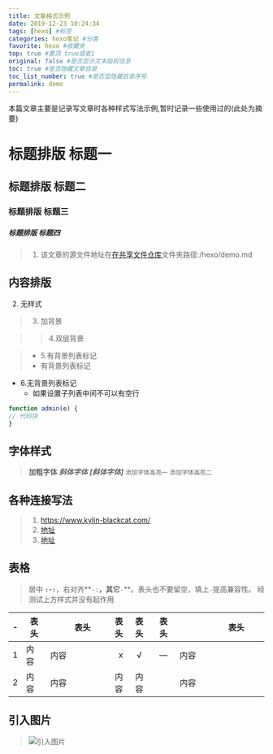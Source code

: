 ```yaml
---
title: 文章格式示例
date: 2019-12-23 10:24:34
tags: [hexo] #标签
categories: hexo笔记 #分类
favorite: hexo #收藏夹
top: true #置顶 true或者1
original: false #是否显示文末版权信息
toc: true #是否隐藏文章目录
toc_list_number: true #是否显隐藏目录序号
permalink: demo
---
```


本篇文章主要是记录写文章时各种样式写法示例,暂时记录一些使用过的(此处为摘要)
<!-- more -->

# 标题排版 标题一
## 标题排版 标题二 
### 标题排版 标题三
##### 标题排版 标题四
> 1. 该文章的源文件地址在[在共享文件仓库][1]文件夹路径:/hexo/demo.md

## 内容排版
2. 无样式

> 3. 加背景

>> 4.双层背景

> - 5.有背景列表标记
>  - 有背景列表标记

- 6.无背景列表标记
    - 如果设置子列表中间不可以有空行
    
``` js
function admin(e) {
// 代码块
}
```


## 字体样式
> **加粗字体** 
> ***斜体字体***
> ***[斜体字体]***
> <code>添加字体高亮一</code> 
> `添加字体高亮二` 



## 各种连接写法
> 1. <https://www.kylin-blackcat.com/> 
> 2. [地址](www.kylin-blackcat.com)
> 3. [地址][0]

## 表格
>居中 **`:-:`**，右对齐**`-:`**，其它**`-`**。表头也不要留空，填上`-`提高兼容性。
>经测试上方样式并没有起作用

-|表头|　　表头　　|表头|表头|表头|　　　　表头　　　　
:-:|-|-|-:|:-:|:-:|-
1|内容|内容|x|√|—|内容
2|内容|内容|内容|内容||内容



## 引入图片
> ![引入图片](/apple-touch-icon.png)



[0]:https://www.kylin-blackcat.com/
[1]:https://github.com/kylin-lawliet/SharedDocuments/



